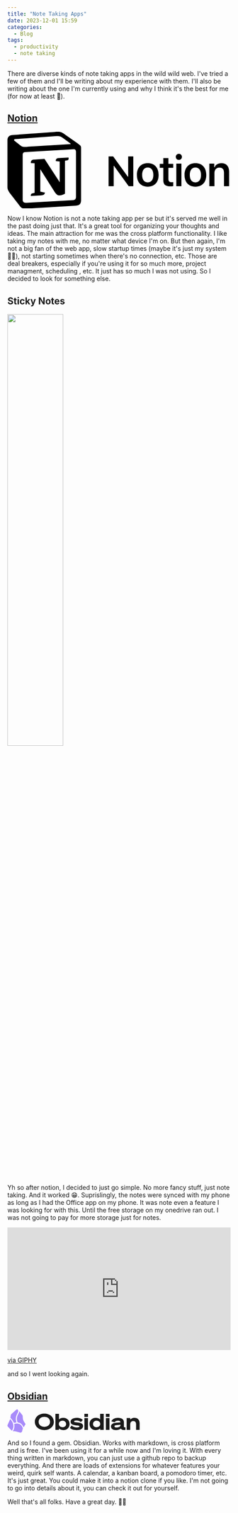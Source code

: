 ```yaml
---
title: "Note Taking Apps"
date: 2023-12-01 15:59
categories:
  - Blog
tags: 
  - productivity
  - note taking
---
```


There are diverse kinds of note taking apps in the wild wild web. I've tried a few of them and I'll be writing about my experience with them. I'll also be writing about the one I'm currently using and why I think it's the best for me (for now at least 🤧).

## [Notion](https://www.notion.so/)

<svg class="wordmark_wordmark__gPyj1" viewBox="0 0 87 30" fill="none" xmlns="http://www.w3.org/2000/svg" style="--wordmark-height: 32px;"><path d="M1.805 1.294l16.6-1.226c2.039-.175 2.563-.057 3.845.875l5.299 3.733c.874.642 1.165.817 1.165 1.516v20.473c0 1.283-.466 2.042-2.097 2.158L7.34 29.99c-1.224.058-1.807-.117-2.448-.934L.99 23.982c-.7-.934-.99-1.633-.99-2.45V3.334c0-1.049.466-1.924 1.805-2.04z" fill="#fff"></path><path fill-rule="evenodd" clip-rule="evenodd" d="M18.405.068l-16.6 1.226C.466 1.41 0 2.285 0 3.334v18.198c0 .817.29 1.516.99 2.45l3.902 5.074c.641.817 1.224.992 2.448.934l19.277-1.167c1.63-.116 2.097-.875 2.097-2.158V6.192c0-.663-.262-.854-1.033-1.42a85.473 85.473 0 01-.133-.096L22.25.943c-1.282-.932-1.806-1.05-3.845-.875zM7.776 5.857c-1.574.106-1.931.13-2.825-.597L2.678 3.452c-.231-.234-.115-.526.467-.584l15.958-1.166c1.34-.117 2.038.35 2.562.758l2.737 1.983c.117.059.408.408.058.408l-16.48.992-.204.014zM5.941 26.49V9.11c0-.759.233-1.109.931-1.168L25.8 6.834c.642-.058.932.35.932 1.108v17.264c0 .759-.117 1.401-1.165 1.459l-18.113 1.05c-1.048.058-1.513-.291-1.513-1.225zm17.88-16.448c.116.525 0 1.05-.525 1.11l-.873.173v12.832c-.758.408-1.456.641-2.039.641-.932 0-1.165-.292-1.863-1.166l-5.709-8.982v8.69l1.806.409s0 1.05-1.457 1.05l-4.017.233c-.117-.234 0-.817.407-.933l1.049-.291v-11.49L9.144 12.2c-.117-.525.174-1.283.99-1.342l4.31-.29 5.94 9.098v-8.049l-1.514-.174c-.117-.643.349-1.11.931-1.167l4.02-.234z" fill="#000"></path><path class="wordmark_fill__RZFeq" d="M41.434 21.251v-7.91h.137l5.704 7.91h1.796V9.627h-1.997v7.902h-.137l-5.704-7.902H39.43V21.25h2.005zM54.715 21.429c2.635 0 4.238-1.724 4.238-4.584 0-2.852-1.611-4.584-4.238-4.584-2.618 0-4.237 1.74-4.237 4.584 0 2.86 1.595 4.584 4.237 4.584zm0-1.676c-1.393 0-2.19-1.063-2.19-2.908 0-1.837.797-2.908 2.19-2.908 1.386 0 2.183 1.071 2.183 2.908 0 1.845-.789 2.908-2.183 2.908zM60.778 10.28v2.215h-1.393v1.595h1.393v4.809c0 1.708.806 2.393 2.828 2.393.386 0 .757-.04 1.047-.097v-1.563c-.242.024-.395.04-.677.04-.837 0-1.208-.386-1.208-1.256V14.09h1.885v-1.595h-1.885v-2.216h-1.99zM65.85 21.251h1.99v-8.813h-1.99v8.813zm.991-10.27c.66 0 1.192-.533 1.192-1.201 0-.669-.531-1.209-1.192-1.209-.652 0-1.192.54-1.192 1.209 0 .668.54 1.2 1.192 1.2zM73.299 21.429c2.634 0 4.237-1.724 4.237-4.584 0-2.852-1.611-4.584-4.237-4.584-2.619 0-4.238 1.74-4.238 4.584 0 2.86 1.595 4.584 4.238 4.584zm0-1.676c-1.394 0-2.192-1.063-2.192-2.908 0-1.837.798-2.908 2.192-2.908 1.385 0 2.183 1.071 2.183 2.908 0 1.845-.79 2.908-2.183 2.908zM78.725 21.251h1.998V16.12c0-1.297.75-2.119 1.941-2.119 1.217 0 1.78.677 1.78 2.022v5.228h1.999v-5.703c0-2.103-1.072-3.287-3.037-3.287-1.314 0-2.2.604-2.619 1.587h-.137v-1.41h-1.925v8.813z" fill="#000"></path>
</svg>

Now I know Notion is not a note taking app per se but it's served me well in the past doing just that. It's a great tool for organizing your thoughts and ideas. The main attraction for me was the cross platform functionality. I like taking my notes with me, no matter what device I'm on. But then again, I'm not a big fan of the web app, slow startup times (maybe it's just my system 🤷🏾), not starting sometimes when there's no connection, etc. Those are deal breakers, especially if you're using it for so much more, project managment, scheduling , etc. It just has so much I was not using. So I decided to look for something else.

## Sticky Notes

<image src="https://store-images.s-microsoft.com/image/apps.15542.13510798887395106.c059f161-f43c-4084-b47e-8036e0b7e1ae.44bb0d9f-be05-47dd-870e-a84c6cd7b859?h=307" width="50%" style="margin:auto"/>

Yh so after notion, I decided to just go simple. No more fancy stuff, just note taking. And it worked 😁. Suprislingly, the notes were synced with my phone as long as I had the Office app on my phone. It was note even a feature I was looking for with this. Until the free storage on my onedrive ran out. I was not going to pay for more storage just for notes. 

<div style="width:100%;height:0;padding-bottom:55%;position:relative;"><iframe src="https://giphy.com/embed/j1yDyxkXvdSG4mnEie" width="100%" height="100%" style="position:absolute" frameBorder="0" class="giphy-embed" allowFullScreen></iframe></div><p><a href="https://giphy.com/gifs/betawards-bet-awards-2019-j1yDyxkXvdSG4mnEie">via GIPHY</a></p>

and so I went looking again.

## [Obsidian](https://obsidian.md/)

<svg alt="Obsidian" height="" viewBox="0 0 143 25" width="300" xmlns="http://www.w3.org/2000/svg"><path fill="#A88BFA" d="m6.91927 14.5955c.64053-.1907 1.67255-.4839 2.85923-.5565-.71191-1.7968-.88376-3.3691-.74554-4.76905.15962-1.61678.72977-2.9662 1.28554-4.11442.1186-.24501.2326-.47313.3419-.69198.1549-.30984.3004-.60109.4365-.8953.2266-.48978.3948-.92231.4798-1.32416.0836-.39515.0841-.74806-.0148-1.08657-.099-.338982-.3093-.703864-.7093-1.1038132-.5222-.1353116-1.1017-.0165173-1.53613.3742922l-5.15591 4.638241c-.28758.25871-.47636.60929-.53406.99179l-.44455 2.94723c.69903.6179 2.42435 2.41414 3.47374 4.90644.09364.2224.1819.4505.26358.6838z"></path><path fill="#A88BFA" d="m2.97347 10.3512c-.02431.1037-.05852.205-.10221.3024l-2.724986 6.0735c-.279882.6238-.15095061 1.3552.325357 1.8457l4.288349 4.4163c2.1899-3.2306 1.87062-6.2699.87032-8.6457-.75846-1.8013-1.90801-3.2112-2.65683-3.9922z"></path><path fill="#A88BFA" d="m5.7507 23.5094c.07515.012.15135.0192.2281.0215.81383.0244 2.18251.0952 3.29249.2997.90551.1669 2.70051.6687 4.17761 1.1005 1.1271.3294 2.2886-.5707 2.4522-1.7336.1192-.8481.343-1.8075.7553-2.6869l-.0095.0033c-.6982-1.9471-1.5865-3.2044-2.5178-4.0073-.9284-.8004-1.928-1.1738-2.8932-1.3095-1.60474-.2257-3.07497.1961-4.00103.4682.55465 2.3107.38396 5.0295-1.48417 7.8441z"></path><path fill="#A88BFA" d="m17.3708 19.3102c.9267-1.3985 1.5868-2.4862 1.9352-3.0758.1742-.295.1427-.6648-.0638-.9383-.5377-.7126-1.5666-2.1607-2.1272-3.5015-.5764-1.3785-.6624-3.51876-.6673-4.56119-.0019-.39626-.1275-.78328-.3726-1.09465l-3.3311-4.23183c-.0117.19075-.0392.37998-.0788.56747-.1109.52394-.32 1.04552-.5585 1.56101-.1398.30214-.3014.62583-.4646.95284-.1086.21764-.218.4368-.3222.652-.5385 1.11265-1.0397 2.32011-1.1797 3.73901-.1299 1.31514.0478 2.84484.8484 4.67094.1333.0113.2675.0262.4023.0452 1.1488.1615 2.3546.6115 3.4647 1.5685.9541.8226 1.8163 2.0012 2.5152 3.6463z"></path><path fill="currentColor" d="m39.752 4.5038c-5.952 0-10.248 3.744-10.248 8.88s4.296 8.88 10.248 8.88c5.928 0 10.224-3.744 10.224-8.88s-4.296-8.88-10.224-8.88zm0 3.47999c3.576 0 6.144 2.13601 6.144 5.40001s-2.568 5.4-6.144 5.4c-3.6 0-6.168-2.136-6.168-5.4s2.568-5.40001 6.168-5.40001z"></path><path fill="currentColor" d="m55.4847 20.5598c.864.936 2.472 1.704 4.584 1.704 4.32 0 6.8401-2.976 6.8401-6.576 0-3.624-2.5201-6.60001-6.8401-6.60001-2.112 0-3.72.79201-4.584 1.70401v-6.02401h-3.84v17.23201h3.84zm-.12-4.944c0-1.992 1.704-3.432 3.912-3.432 2.112 0 3.888 1.248 3.888 3.504s-1.776 3.48-3.888 3.48c-2.208 0-3.912-1.416-3.912-3.408z"></path><path fill="currentColor" d="m67.3181 19.9118c1.464 1.488 4.272 2.352 7.2 2.352 3.96 0 6.936-1.44 6.936-4.392 0-2.88-2.832-3.432-6.072-3.816-2.736-.312-3.576-.384-3.576-1.08 0-.648.864-1.056 2.496-1.056 1.968 0 3.672.6 4.824 1.656l1.992-2.304c-1.272-1.224-3.648-2.18401-6.624-2.18401-4.008 0-6.48 1.72801-6.48 4.32001 0 2.712 2.52 3.312 5.544 3.696 2.832.336 4.032.336 4.032 1.176 0 .792-1.056 1.128-2.784 1.128-2.16 0-4.152-.672-5.664-2.064z"></path><path fill="currentColor" d="m82.8395 8.05579h3.912v-3.288h-3.912zm3.864 1.29601h-3.84v12.648h3.84z"></path><path fill="currentColor" d="m99.8264 20.5598v1.44h3.8396v-17.23201h-3.8396v6.02401c-.864-.912-2.472-1.70401-4.584-1.70401-4.32 0-6.84 2.97601-6.84 6.60001 0 3.6 2.52 6.576 6.84 6.576 2.112 0 3.72-.768 4.584-1.704zm.12-4.944v.144c0 1.992-1.704 3.408-3.912 3.408-2.112 0-3.888-1.224-3.888-3.48s1.776-3.504 3.888-3.504c2.208 0 3.912 1.44 3.912 3.432z"></path><path fill="currentColor" d="m105.996 8.05579h3.912v-3.288h-3.912zm3.864 1.29601h-3.84v12.648h3.84z"></path><path fill="currentColor" d="m116.863 22.2638c2.232 0 4.056-.648 5.208-1.656.648 1.2 2.184 1.92 4.992 1.392v-2.832c-1.344.288-1.632-.024-1.632-.696v-4.608c0-3.168-2.376-4.77601-6.408-4.77601-3.48 0-6.264 1.51201-7.056 3.79201l3.456.936c.384-.984 1.704-1.704 3.432-1.704 2.04 0 2.856.768 2.856 1.728v.072l-5.04.456c-2.976.288-5.16 1.512-5.16 3.984 0 2.496 2.232 3.912 5.352 3.912zm4.848-5.112c0 1.464-2.184 2.304-4.152 2.304-1.488 0-2.328-.432-2.328-1.248 0-.84.672-1.152 1.992-1.272l4.488-.456z"></path><path fill="currentColor" d="m128.379 21.9998h3.84v-6.048c0-2.184 1.2-3.456 3.288-3.456 1.968 0 3 1.296 3 3.432v6.072h3.84v-7.2c0-3.504-2.232-5.71201-5.52-5.71201-2.04 0-3.624.76801-4.608 1.80001v-1.536h-3.84z"></path></svg>

And so I found a gem. Obsidian. Works with markdown, is cross platform and is free. I've been using it for a while now and I'm loving it. With every thing written in markdown, you can just use a github repo to backup everything. And there are loads of extensions for whatever features your weird, quirk self wants. A calendar, a kanban board, a pomodoro timer, etc. It's just great. You could make it into a notion clone if you like. I'm not going to go into details about it, you can check it out for yourself. 

Well that's all folks. Have a great day. ✌🏾